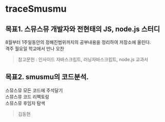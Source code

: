# traceSmusmu

## 목표1. 스뮤스뮤 개발자와 전현태의 JS, node.js 스터디
  8월부터 1주일동안의 정해진범위까지의 공부내용을 정리하여 저장소에 올린다.<br>
  격주 월요일 학교에서 만나 오찬<br>
  >참고문헌 : 인사이드 자바스크립트, 러닝자바스크립트, node.js 교과서<br>
## 목표2. smusmu의 코드분석.
  스뮤스뮤 모든 코드에 주석달기<br>
  스뮤스뮤 코드 리팩토링<br>
  스뮤스뮤 후임자 탐색<br>
>김동현
